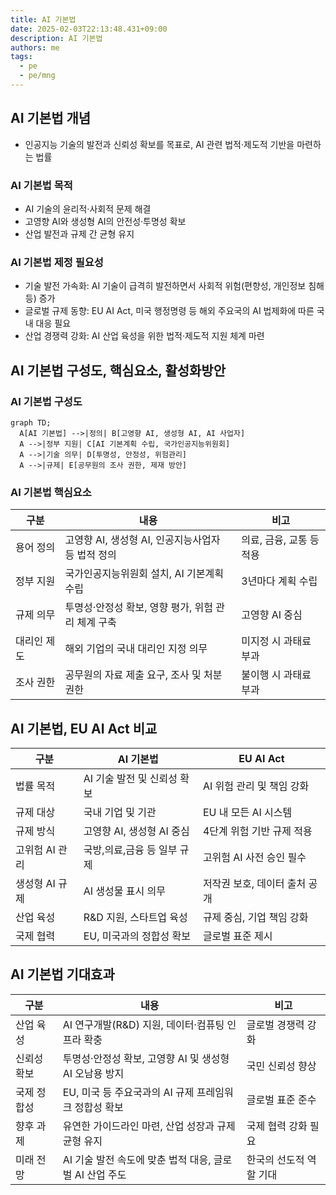 ```yaml
---
title: AI 기본법
date: 2025-02-03T22:13:48.431+09:00
description: AI 기본법
authors: me
tags:
  - pe
  - pe/mng
---
```


## AI 기본법 개념

- 인공지능 기술의 발전과 신뢰성 확보를 목표로, AI 관련 법적·제도적 기반을 마련하는 법률

### AI 기본법 목적

- AI 기술의 윤리적·사회적 문제 해결
- 고영향 AI와 생성형 AI의 안전성·투명성 확보
- 산업 발전과 규제 간 균형 유지

### AI 기본법 제정 필요성

- 기술 발전 가속화: AI 기술이 급격히 발전하면서 사회적 위험(편향성, 개인정보 침해 등) 증가
- 글로벌 규제 동향: EU AI Act, 미국 행정명령 등 해외 주요국의 AI 법제화에 따른 국내 대응 필요
- 산업 경쟁력 강화: AI 산업 육성을 위한 법적·제도적 지원 체계 마련

## AI 기본법 구성도, 핵심요소, 활성화방안

### AI 기본법 구성도

```mermaid
graph TD;
  A[AI 기본법] -->|정의| B[고영향 AI, 생성형 AI, AI 사업자]
  A -->|정부 지원| C[AI 기본계획 수립, 국가인공지능위원회]
  A -->|기술 의무| D[투명성, 안정성, 위험관리]
  A -->|규제| E[공무원의 조사 권한, 제재 방안]
```

### AI 기본법 핵심요소

| 구분   | 내용 | 비고 |
| --- | --- | --- |
| 용어 정의 | 고영향 AI, 생성형 AI, 인공지능사업자 등 법적 정의 | 의료, 금융, 교통 등 적용 |
| 정부 지원 | 국가인공지능위원회 설치, AI 기본계획 수립 | 3년마다 계획 수립 |
| 규제 의무 | 투명성·안정성 확보, 영향 평가, 위험 관리 체계 구축 | 고영향 AI 중심 |
| 대리인 제도 | 해외 기업의 국내 대리인 지정 의무 | 미지정 시 과태료 부과 |
| 조사 권한 | 공무원의 자료 제출 요구, 조사 및 처분 권한 | 불이행 시 과태료 부과 |

## AI 기본법, EU AI Act 비교

| 구분 | AI 기본법 | EU AI Act |
| --- | --- | --- |
| 법률 목적 | AI 기술 발전 및 신뢰성 확보 | AI 위험 관리 및 책임 강화 |
| 규제 대상 | 국내 기업 및 기관 | EU 내 모든 AI 시스템 |
| 규제 방식 | 고영향 AI, 생성형 AI 중심 | 4단계 위험 기반 규제 적용 |
| 고위험 AI 관리 | 국방,의료,금융 등 일부 규제 | 고위험 AI 사전 승인 필수 |
| 생성형 AI 규제 | AI 생성물 표시 의무 | 저작권 보호, 데이터 출처 공개 |
| 산업 육성 | R&D 지원, 스타트업 육성 | 규제 중심, 기업 책임 강화 |
| 국제 협력 | EU, 미국과의 정합성 확보 | 글로벌 표준 제시 |

## AI 기본법 기대효과

| 구분 | 내용 | 비고 |
| --- | --- | --- |
| 산업 육성 | AI 연구개발(R&D) 지원, 데이터·컴퓨팅 인프라 확충 | 글로벌 경쟁력 강화 |
| 신뢰성 확보 | 투명성·안정성 확보, 고영향 AI 및 생성형 AI 오남용 방지 | 국민 신뢰성 향상 |
| 국제 정합성 | EU, 미국 등 주요국과의 AI 규제 프레임워크 정합성 확보 | 글로벌 표준 준수 |
| 향후 과제 | 유연한 가이드라인 마련, 산업 성장과 규제 균형 유지 | 국제 협력 강화 필요 |
| 미래 전망 | AI 기술 발전 속도에 맞춘 법적 대응, 글로벌 AI 산업 주도 | 한국의 선도적 역할 기대 |
